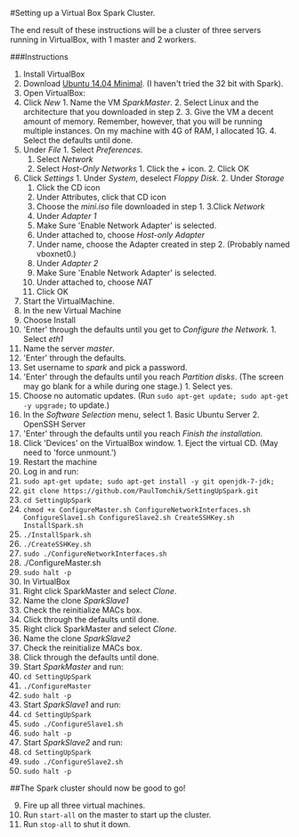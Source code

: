 #Setting up a Virtual Box Spark Cluster.

The end result of these instructions will be a cluster of three servers running in VirtualBox, with 1 master and 2 workers.

###Instructions
1. Install VirtualBox
2. Download [Ubuntu 14.04 Minimal](https://help.ubuntu.com/community/Installation/MinimalCD). (I haven't tried the 32 bit with Spark).
3. Open VirtualBox:
  1. Click *New*
    1. Name the VM *SparkMaster*.
    2. Select Linux and the architecture that you downloaded in step 2.
    3. Give the VM a decent amount of memory. Remember, however, that you will be running multiple instances. On my machine with 4G of RAM, I allocated 1G.
    4. Select the defaults until done.
  2. Under *File*
    1. Select *Preferences.*
      1. Select *Network*
        1. Select *Host-Only Networks*
          1. Click the *+* icon.
          2. Click OK
  2. Click *Settings*
    1. Under *System*, deselect *Floppy Disk*.
    2. Under *Storage*
      1. Click the CD icon
      2. Under Attributes, click that CD icon
      3. Choose the *mini.iso* file downloaded in step 1.
    3.Click *Network*
      1. Under *Adapter 1*
        1. Make Sure 'Enable Network Adapter' is selected.
        2. Under attached to, choose *Host-only Adapter*
        3. Under name, choose the Adapter created in step 2. (Probably named vboxnet0.)
      2. Under *Adapter 2*
        1. Make Sure 'Enable Network Adapter' is selected.
        2. Under attached to, choose *NAT*
      3. Click OK
  3. Start the VirtualMachine.
4. In the new Virtual Machine
  1. Choose Install
  2. 'Enter' through the defaults until you get to *Configure the Network.*
    1. Select *eth1*
  3. Name the server *master*.
  4. 'Enter' through the defaults.
  5. Set username to *spark* and pick a password.
  6. 'Enter' through the defaults until you reach *Partition disks*. (The screen may go blank for a while during one stage.)
    1. Select yes.
  8. Choose no automatic updates. (Run `sudo apt-get update; sudo apt-get -y upgrade;` to update.)
  9. In the *Software Selection* menu, select
    1. Basic Ubuntu Server
    2. OpenSSH Server
  10. 'Enter' through the defaults until you reach *Finish the installation*.
  11. Click 'Devices' on the VirtualBox window.
    1. Eject the virtual CD. (May need to 'force unmount.')
  12. Restart the machine
5. Log in and run:
  1. `sudo apt-get update; sudo apt-get install -y git openjdk-7-jdk;`
  2. `git clone https://github.com/PaulTomchik/SettingUpSpark.git`
  3. `cd SettingUpSpark`
  4. `chmod +x ConfigureMaster.sh ConfigureNetworkInterfaces.sh ConfigureSlave1.sh ConfigureSlave2.sh CreateSSHKey.sh InstallSpark.sh`
  5. `./InstallSpark.sh`
  6. `./CreateSSHKey.sh`
  7. `sudo ./ConfigureNetworkInterfaces.sh`
  8. ./ConfigureMaster.sh
  8. `sudo halt -p` 
6. In VirtualBox
  1. Right click SparkMaster and select *Clone*.
  2. Name the clone *SparkSlave1*
  3. Check the reinitialize MACs box.
  4. Click through the defaults until done.  
  5. Right click SparkMaster and select *Clone*.
  6. Name the clone *SparkSlave2*
  7. Check the reinitialize MACs box.
  8. Click through the defaults until done.
7. Start *SparkMaster* and run:
  1. `cd SettingUpSpark`
  2. `./ConfigureMaster`
  3. `sudo halt -p`
7. Start *SparkSlave1* and run:
  1. `cd SettingUpSpark`
  2. `sudo ./ConfigureSlave1.sh`
  3. `sudo halt -p`
8. Start *SparkSlave2* and run:
  1. `cd SettingUpSpark`
  2. `sudo ./ConfigureSlave2.sh`
  3. `sudo halt -p`

##The Spark cluster should now be good to go! 

9. Fire up all three virtual machines.
10. Run `start-all` on the master to start up the cluster.
11. Run `stop-all` to shut it down.
